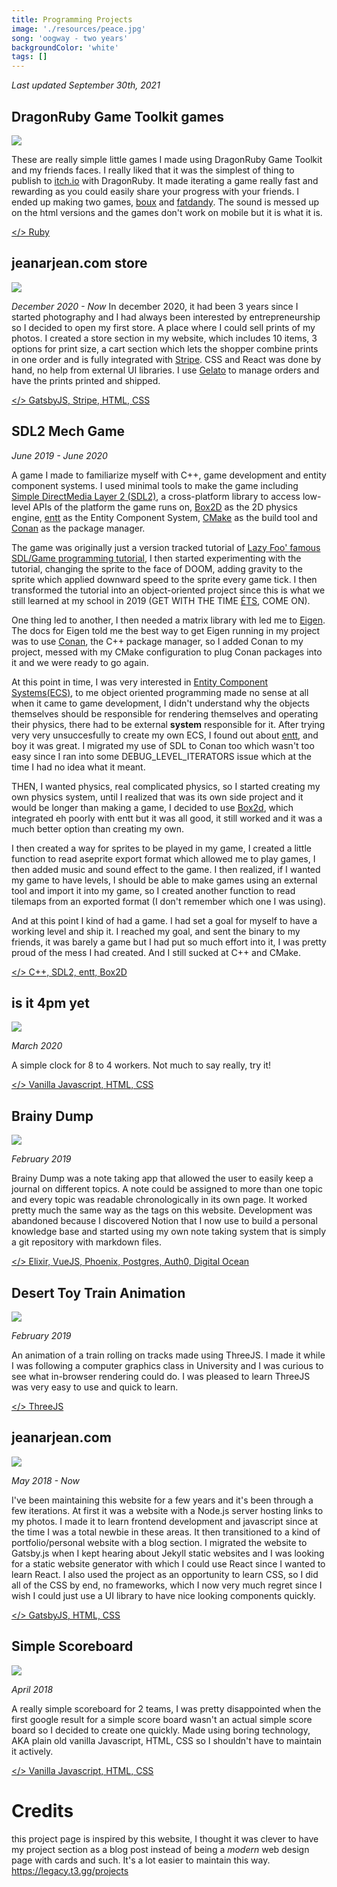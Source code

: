 ```yaml
---
title: Programming Projects
image: './resources/peace.jpg'
song: 'oogway - two years'
backgroundColor: 'white'
tags: []
---
```


_Last updated September 30th, 2021_

## DragonRuby Game Toolkit games

[<img src="./boux.png">](https://jeanarjean.itch.io/boux)

These are really simple little games I made using DragonRuby Game Toolkit and my friends faces. I really liked that it was the simplest of thing to publish
to [itch.io](https://itch.io/) with DragonRuby. It made iterating a game really fast and rewarding as you could easily share your progress with your
friends. I ended up making two games, [boux](https://jeanarjean.itch.io/boux) and [fatdandy](https://jeanarjean.itch.io/fatdandy). The sound is messed up
on the html versions and the games don't work on mobile but it is what it is.

[</> Ruby](https://github.com/jeanarjean/dragonrubygamedev)

## jeanarjean.com store

[<img src="./store.png">](https://jeanarjean.com/store)

_December 2020 - Now_
In december 2020, it had been 3 years since I started photography and I had always been interested by entrepreneurship so I decided to open
my first store. A place where I could sell prints of my photos. I created a store section in my website, which includes 10 items, 3 options for print size,
a cart section which lets the shopper combine prints in one order and is fully integrated with [Stripe](https://stripe.com/). CSS and React was done by hand, no help from external UI libraries. I use [Gelato](https://www.gelato.com/) to manage orders and have the prints printed and shipped.

[</> GatsbyJS, Stripe, HTML, CSS](https://github.com/jeanarjean/jeanarjean.github.io/tree/develop)

## SDL2 Mech Game

_June 2019 - June 2020_

A game I made to familiarize myself with C++, game development and entity component systems. I used minimal tools to make the game including
[Simple DirectMedia Layer 2 (SDL2)](https://www.libsdl.org/index.php), a cross-platform library to access low-level APIs of the platform the game runs on,
[Box2D](https://box2d.org/) as the 2D physics engine, [entt](https://github.com/skypjack/entt) as the Entity Component System, [CMake](https://cmake.org/) as the build tool and [Conan](https://conan.io/) as the package manager.

The game was originally just a version tracked tutorial of [Lazy Foo' famous SDL/Game programming tutorial](https://lazyfoo.net/tutorials/SDL/), I then
started experimenting with the tutorial, changing the sprite to the face of DOOM, adding gravity to the sprite which applied downward speed to the sprite
every game tick. I then transformed the tutorial into an object-oriented project since this is what we still learned at my school in 2019 (GET WITH THE
TIME [ÉTS](https://www.etsmtl.ca/), COME ON).

One thing led to another, I then needed a matrix library with led me to [Eigen](https://eigen.tuxfamily.org/index.php?title=Main_Page). The docs for Eigen
told me the best way to get Eigen running in my project was to use [Conan](https://conan.io), the C++ package manager, so I added Conan to my project,
messed with my CMake configuration to plug Conan packages into it and we were ready to go again.

At this point in time, I was very interested in [Entity Component Systems(ECS)](https://en.wikipedia.org/wiki/Entity_component_system), to me object oriented
programming made no sense at all when it came to game development, I didn't understand why the objects themselves should be responsible for rendering
themselves and operating their physics, there had to be external **system** responsible for it. After trying very very unsuccesfully to create my own
ECS, I found out about [entt](https://github.com/skypjack/entt), and boy it was great. I migrated my use of SDL to Conan too which wasn't too easy since I
ran into some DEBUG_LEVEL_ITERATORS issue which at the time I had no idea what it meant.

THEN, I wanted physics, real complicated physics, so I started creating my own physics system, until I realized that was its own side project and it would
be longer than making a game, I decided to use [Box2d](https://box2d.org/), which integrated eh poorly with entt but it was all good, it still worked and
it was a much better option than creating my own.

I then created a way for sprites to be played in my game, I created a little function to read aseprite export format which allowed me to play games, I then
added music and sound effect to the game. I then realized, if I wanted my game to have levels, I should be able to make games using an external tool and
import it into my game, so I created another function to read tilemaps from an exported format (I don't remember which one I was using).

And at this point I kind of had a game. I had set a goal for myself to have a working level and ship it. I reached my goal, and sent the binary to
my friends, it was barely a game but I had put so much effort into it, I was pretty proud of the mess I had created. And I still sucked at C++ and CMake.

[</> C++, SDL2, entt, Box2D](https://github.com/jeanarjean/jeanarjean.github.io/tree/develop)

## is it 4pm yet

[<img src="./isit4pmyet.jpg">](https://isit4pmyet.com/index.html)

_March 2020_

A simple clock for 8 to 4 workers. Not much to say really, try it!

[</> Vanilla Javascript, HTML, CSS](https://github.com/jeanarjean/isit4pmyet)

## Brainy Dump

![](./brainydump.jpg)

_February 2019_

Brainy Dump was a note taking app that allowed the user to easily keep a journal on different topics. A note could be assigned to more than one topic and
every topic was readable chronologically in its own page. It worked pretty much the same way as the tags on this website. Development was abandoned because I discovered Notion that I now use to build a personal knowledge base and started using my own note taking system that is simply a git repository with
markdown files.

[</> Elixir, VueJS, Phoenix, Postgres, Auth0, Digital Ocean](https://github.com/jeanarjean/brainy_dump)

## Desert Toy Train Animation

[<img src="./deserttrain.jpg">](https://jeanarjean.com/desert-train-threejs/)

_February 2019_

An animation of a train rolling on tracks made using ThreeJS. I made it while I was following a computer graphics class in University and I was curious to see what in-browser rendering could do. I was pleased to learn ThreeJS was very easy to use and quick to learn.

[</> ThreeJS](https://github.com/jeanarjean/desert-train-threejs)

## jeanarjean.com

[<img src="./jeanarjean.png">](https://jeanarjean.com/)

_May 2018 - Now_

I've been maintaining this website for a few years and it's been through a few iterations. At first it was a website with a Node.js server hosting
links to my photos. I made it to learn frontend development and javascript since at the time I was a total newbie in these areas.
It then transitioned to a kind of portfolio/personal website with a blog section. I migrated the website to Gatsby.js when I kept hearing about
Jekyll static websites and I was looking for a static website generator with which I could use React since I wanted to learn React. I also used the project
as an opportunity to learn CSS, so I did all of the CSS by end, no frameworks, which I now very much regret since I wish I could just use a UI library to
have nice looking components quickly.

[</> GatsbyJS, HTML, CSS](https://github.com/jeanarjean/jeanarjean.github.io/tree/develop)

## Simple Scoreboard

[<img src="./simplescoreboard.jpg">](https://jeanarjean.com/simplescoreboard)

_April 2018_

A really simple scoreboard for 2 teams, I was pretty disappointed when the first google result for a simple score board wasn't an actual simple score
board so I decided to create one quickly. Made using boring technology, AKA plain old vanilla Javascript, HTML, CSS so I shouldn't have to maintain it actively.

[</> Vanilla Javascript, HTML, CSS](https://github.com/jeanarjean/simplescoreboard)

# Credits

this project page is inspired by this website, I thought it was clever to have my project section as a blog post instead of being a _modern_ web design page with cards and such. It's a lot easier to maintain this
way.
https://legacy.t3.gg/projects
